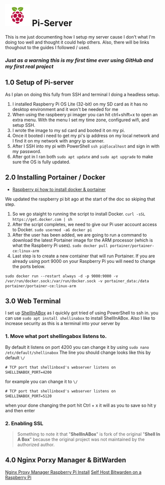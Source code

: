 # <img src="https://raw.githubusercontent.com/NeverEndingChapters/pi-server/main/Homer/images/raspberrypi.png" alt="drawing" width="80"/> Pi-Server

This is me just documenting how I setup my server cause I don't what I'm doing too well and thought it could help others. Also, there will be links thoughout to the guides I followed / used.
### **_Just as a warning this is my first time ever using GitHub and my first real project_**

## 1.0 Setup of Pi-server
As I plan on doing this fully from SSH and terminal I doing a headless setup. 
1. I installed Raspberry Pi OS Lite (32-bit) on my SD card as it has no desktop environment and it won't be needed for me
2. When using the raspbeery pi imager you can hit ctrl+shift+x to open an extra menu.
With the menu I set my time zone, configured wifi, and setup SSH. 
3. I wrote the image to my sd card and booted it on my pi.
4. Once it booted i need to get my pi's ip address on my local network and I find it on my network with angry ip scanner.
5. After I SSH into my pi with PowerShell `ssh pi@localhost` and sign in with my password.
6. After got in I ran both `sudo apt update` and `sudo apt upgrade` to make sure the OS is fully updated.

## 2.0 Installing Portainer / Docker
 - [Raspberry pi how to install docker & portainer](https://www.wundertech.net/portainer-raspberry-pi-install-how-to-install-docker-and-portainer/)

We updated the raspberry pi bit ago at the start of the doc so skiping that step. 

1. So we go staight to running the script to install Docker. 
`curl -sSL https://get.docker.com | sh`
2.  After the script completes, we need to give our Pi user account access to Docker. 
`sudo usermod -aG docker pi`
3.  After the user has been added, we are going to run a command to download the latest Portainer image for the ARM processor (which is what the Raspberry Pi uses).
`sudo docker pull portainer/portainer-ce:linux-arm`
4.  Last step is to create a new container that will run Portainer. If you are already using port 9000 on your Raspberry Pi you will need to change the ports below.
```
sudo docker run --restart always -d -p 9000:9000 -v /var/run/docker.sock:/var/run/docker.sock -v portainer_data:/data portainer/portainer-ce:linux-arm
```

## 3.0 Web Terminal
I set up [ShellInABox](https://github.com/shellinabox/shellinabox) as I quickly got tried of using PowerShell to ssh in. you can use `sudo apt install shellinabox` to install ShellInABox. Also I like to increase security as this is a terminal into your server by 

### 1. Move what port shellingabox listens to. 
By default it listens on port 4200 you can change it by using `sudo nano /etc/default/shellinabox` 
The line you should change looks like this by default `\/`
```
# TCP port that shellinboxd's webserver listens on 
SHELLINABOX_PORT=4200
```
for example you can change it to `\/`
```
# TCP port that shellinboxd's webserver listens on 
SHELLINABOX_PORT=5120
```
when your done changing the port hit Ctrl + x it will as you to save so hit y and then enter

### 2. Enabling SSL 




> Something to note it that "__ShellInABox__" is fork of the original "__Shell In A Box__" because the original project was not maintained by the authorized author.

## 4.0 Nginx Porxy Manager & BitWarden
[Nginx Proxy Manager Raspberry Pi Install](https://www.wundertech.net/nginx-proxy-manager-raspberry-pi-install-instructions/)
[Self Host Bitwarden on a Raspberry Pi](https://www.wundertech.net/how-to-self-host-bitwarden-on-a-raspberry-pi/)
